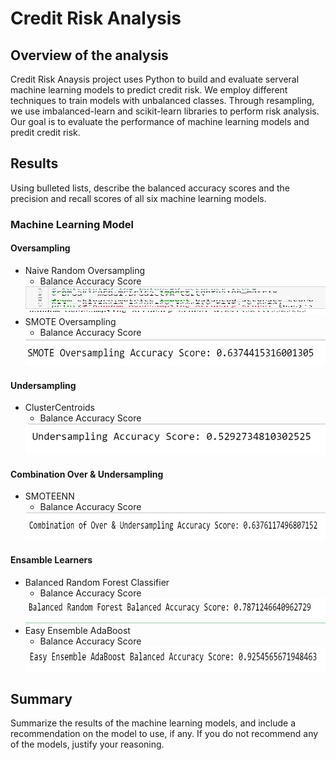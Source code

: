 # Credit Risk Analysis

## Overview of the analysis
Credit Risk Anaysis project uses Python to build and evaluate serveral machine learning models to predict credit risk. We employ different techniques to train models with unbalanced classes. Through resampling, we use imbalanced-learn and scikit-learn libraries to perform risk analysis. Our goal is to evaluate the performance of machine learning models and predit credit risk.

## Results
Using bulleted lists, describe the balanced accuracy scores and the precision and recall scores of all six machine learning models. 
### Machine Learning Model
#### Oversampling 
- Naive Random Oversampling
   - Balance Accuracy Score
  <img src='Resources/Images/bas_ros.PNG' width=500 height=45 >
- SMOTE Oversampling
   - Balance Accuracy Score
  <img src='Resources/Images/bas_SMOTE.PNG' width=500 height=45 >
#### Undersampling
- ClusterCentroids
   - Balance Accuracy Score
  <img src='Resources/Images/bas_undersampling.PNG' width=500 height=50 >
#### Combination Over & Undersampling
- SMOTEENN 
  - Balance Accuracy Score
  <img src='Resources/Images/bas_combination.PNG' width=700 height=45 >
  
#### Ensamble Learners
- Balanced Random Forest Classifier
   - Balance Accuracy Score
  <img src='Resources/Images/bas_brf.PNG' width=700 height=40 >
- Easy Ensemble AdaBoost
   - Balance Accuracy Score
  <img src='Resources/Images/bas_eec.PNG' width=700 height=40 >
  
## Summary
Summarize the results of the machine learning models, and include a recommendation on the model to use, if any. If you do not recommend any of the models, justify your reasoning.
